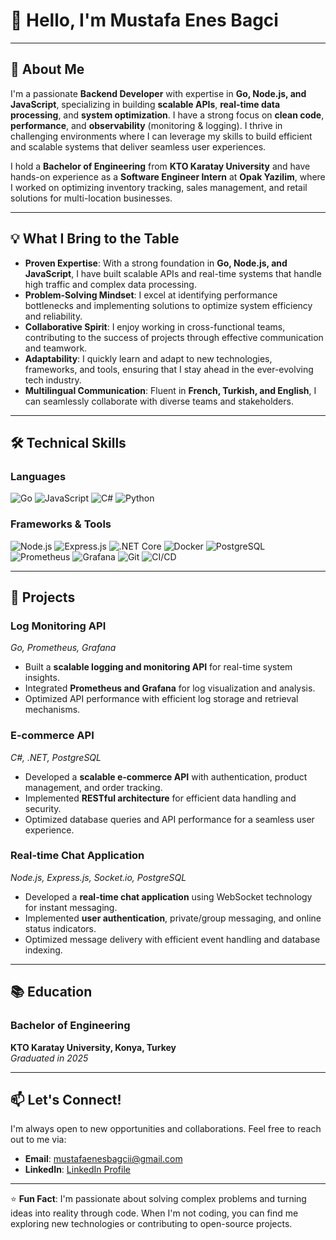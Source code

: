 # 👋 Hello, I'm Mustafa Enes Bagci

---

## 🚀 **About Me**

I'm a passionate **Backend Developer** with expertise in **Go, Node.js, and JavaScript**, specializing in building **scalable APIs**, **real-time data processing**, and **system optimization**. I have a strong focus on **clean code**, **performance**, and **observability** (monitoring & logging). I thrive in challenging environments where I can leverage my skills to build efficient and scalable systems that deliver seamless user experiences.

I hold a **Bachelor of Engineering** from **KTO Karatay University** and have hands-on experience as a **Software Engineer Intern** at **Opak Yazilim**, where I worked on optimizing inventory tracking, sales management, and retail solutions for multi-location businesses.

---

## 💡 **What I Bring to the Table**

- **Proven Expertise**: With a strong foundation in **Go, Node.js, and JavaScript**, I have built scalable APIs and real-time systems that handle high traffic and complex data processing.
- **Problem-Solving Mindset**: I excel at identifying performance bottlenecks and implementing solutions to optimize system efficiency and reliability.
- **Collaborative Spirit**: I enjoy working in cross-functional teams, contributing to the success of projects through effective communication and teamwork.
- **Adaptability**: I quickly learn and adapt to new technologies, frameworks, and tools, ensuring that I stay ahead in the ever-evolving tech industry.
- **Multilingual Communication**: Fluent in **French, Turkish, and English**, I can seamlessly collaborate with diverse teams and stakeholders.

---

## 🛠️ **Technical Skills**

### **Languages**
![Go](https://img.shields.io/badge/Go-00ADD8?style=flat&logo=go&logoColor=white)
![JavaScript](https://img.shields.io/badge/JavaScript-F7DF1E?style=flat&logo=javascript&logoColor=black)
![C#](https://img.shields.io/badge/C#-239120?style=flat&logo=c-sharp&logoColor=white)
![Python](https://img.shields.io/badge/Python-3776AB?style=flat&logo=python&logoColor=white)

### **Frameworks & Tools**
![Node.js](https://img.shields.io/badge/Node.js-339933?style=flat&logo=node.js&logoColor=white)
![Express.js](https://img.shields.io/badge/Express.js-000000?style=flat&logo=express&logoColor=white)
![.NET Core](https://img.shields.io/badge/.NETCore-512BD4?style=flat&logo=.net&logoColor=white)
![Docker](https://img.shields.io/badge/Docker-2496ED?style=flat&logo=docker&logoColor=white)
![PostgreSQL](https://img.shields.io/badge/PostgreSQL-4169E1?style=flat&logo=postgresql&logoColor=white)
![Prometheus](https://img.shields.io/badge/Prometheus-E6522C?style=flat&logo=prometheus&logoColor=white)
![Grafana](https://img.shields.io/badge/Grafana-F46800?style=flat&logo=grafana&logoColor=white)
![Git](https://img.shields.io/badge/Git-F05032?style=flat&logo=git&logoColor=white)
![CI/CD](https://img.shields.io/badge/CI/CD-FF6F61?style=flat&logo=github-actions&logoColor=white)

---

## 🚀 **Projects**

### **Log Monitoring API**  
*Go, Prometheus, Grafana*  
- Built a **scalable logging and monitoring API** for real-time system insights.
- Integrated **Prometheus and Grafana** for log visualization and analysis.
- Optimized API performance with efficient log storage and retrieval mechanisms.

### **E-commerce API**  
*C#, .NET, PostgreSQL*  
- Developed a **scalable e-commerce API** with authentication, product management, and order tracking.
- Implemented **RESTful architecture** for efficient data handling and security.
- Optimized database queries and API performance for a seamless user experience.

### **Real-time Chat Application**  
*Node.js, Express.js, Socket.io, PostgreSQL*  
- Developed a **real-time chat application** using WebSocket technology for instant messaging.
- Implemented **user authentication**, private/group messaging, and online status indicators.
- Optimized message delivery with efficient event handling and database indexing.

---

## 📚 **Education**

### **Bachelor of Engineering**  
**KTO Karatay University, Konya, Turkey**  
*Graduated in 2025*

---

## 📫 **Let's Connect!**

I'm always open to new opportunities and collaborations. Feel free to reach out to me via:

- **Email**: mustafaenesbagcii@gmail.com
- **LinkedIn**: [LinkedIn Profile](https://linkedin.com/in/mustafa-enes-bagci)

---

⭐️ **Fun Fact**: I'm passionate about solving complex problems and turning ideas into reality through code. When I'm not coding, you can find me exploring new technologies or contributing to open-source projects.
